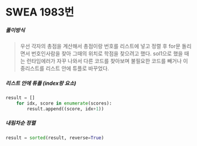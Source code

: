 # SWEA 1983번



##### 풀이방식

> 우선 각자의 총점을 계산해서 총점이랑 번호를 리스트에 넣고 정렬 후 for문 돌리면서 번호인사람을 찾아 그때의 위치로 학점을 찾으려고 했다. sol1으로 했을 때는 런타임에러가 자꾸 나와서 다른 코드를 찾아보며 불필요한 코드를 빼거나 이중리스트를 리스트 안에 튜플로 바꾸었다.  



##### 리스트 안에 튜플 (index랑 요소)

```python
result = []
    for idx, score in enumerate(scores):
        result.append((score, idx+1))
```



##### 내림차순 정렬

```python
result = sorted(result, reverse=True)
```

